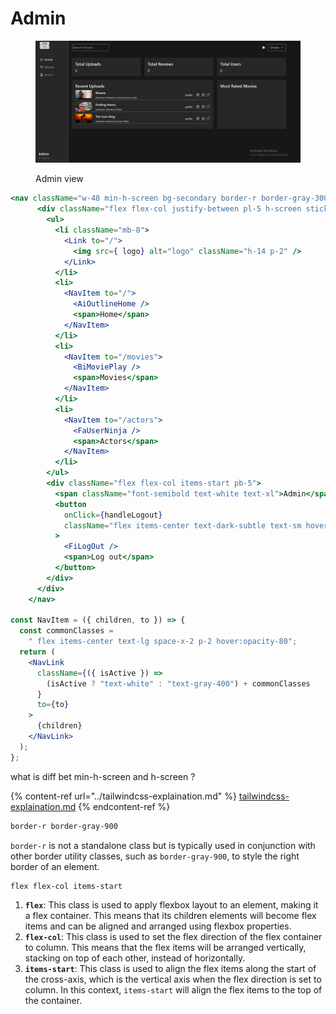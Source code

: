 # Admin

<figure><img src="../.gitbook/assets/DashBord.png" alt=""><figcaption><p>Admin view</p></figcaption></figure>

```jsx
<nav className="w-48 min-h-screen bg-secondary border-r border-gray-300">
      <div className="flex flex-col justify-between pl-5 h-screen sticky top-0">
        <ul>
          <li className="mb-8">
            <Link to="/">
              <img src={ logo} alt="logo" className="h-14 p-2" />
            </Link>
          </li>
          <li>
            <NavItem to="/">
              <AiOutlineHome />
              <span>Home</span>
            </NavItem>
          </li>
          <li>
            <NavItem to="/movies">
              <BiMoviePlay />
              <span>Movies</span>
            </NavItem>
          </li>
          <li>
            <NavItem to="/actors">
              <FaUserNinja />
              <span>Actors</span>
            </NavItem>
          </li>
        </ul>
        <div className="flex flex-col items-start pb-5">
          <span className="font-semibold text-white text-xl">Admin</span>
          <button
            onClick={handleLogout}
            className="flex items-center text-dark-subtle text-sm hover:text-white transition space-x-1"
          >
            <FiLogOut />
            <span>Log out</span>
          </button>
        </div>
      </div>
    </nav>
    
const NavItem = ({ children, to }) => {
  const commonClasses =
    " flex items-center text-lg space-x-2 p-2 hover:opacity-80";
  return (
    <NavLink
      className={({ isActive }) =>
        (isActive ? "text-white" : "text-gray-400") + commonClasses
      }
      to={to}
    >
      {children}
    </NavLink>
  );
};

```

what is diff bet min-h-screen and h-screen ?



{% content-ref url="../tailwindcss-explaination.md" %}
[tailwindcss-explaination.md](../tailwindcss-explaination.md)
{% endcontent-ref %}

```css
border-r border-gray-900
```

`border-r` is not a standalone class but is typically used in conjunction with other border utility classes, such as `border-gray-900`, to style the right border of an element.&#x20;



```
flex flex-col items-start
```

1. **`flex`**: This class is used to apply flexbox layout to an element, making it a flex container. This means that its children elements will become flex items and can be aligned and arranged using flexbox properties.
2. **`flex-col`**: This class is used to set the flex direction of the flex container to column. This means that the flex items will be arranged vertically, stacking on top of each other, instead of horizontally.
3. **`items-start`**: This class is used to align the flex items along the start of the cross-axis, which is the vertical axis when the flex direction is set to column. In this context, `items-start` will align the flex items to the top of the container.

